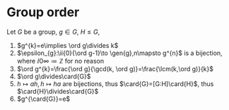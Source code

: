 # Group order
Let $G$ be a group, $g\in G$, $H\leq G$,
1. $g^{k}=e\implies \ord g\divides k$
2. $\epsilon_{g}:\ii{0}{\ord g-1}\to \gen{g},n\mapsto g^{n}$ is a bijection, where $\ii{0}{\infty}\coloneqq\mathbb{Z}$ for no reason
3. $\ord g^{k}=\frac{\ord g}{\gcd(k, \ord g)}=\frac{\lcm(k,\ord g)}{k}$
4. $\ord g\divides\card{G}$
5. $h\mapsto ah,h\mapsto ha$ are bijections, thus $\card{G}=[G:H]\card{H}$, thus $\card{H}\divides\card{G}$
6. $g^{\card{G}}=e$
